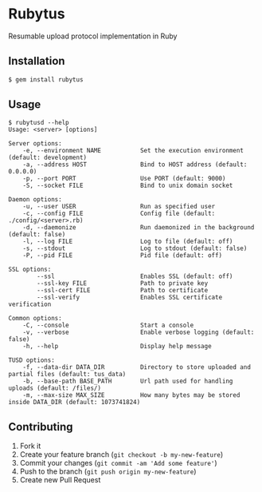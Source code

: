 # Rubytus

Resumable upload protocol implementation in Ruby

## Installation

```bash
$ gem install rubytus
```

## Usage

```
$ rubytusd --help
Usage: <server> [options]

Server options:
    -e, --environment NAME           Set the execution environment (default: development)
    -a, --address HOST               Bind to HOST address (default: 0.0.0.0)
    -p, --port PORT                  Use PORT (default: 9000)
    -S, --socket FILE                Bind to unix domain socket

Daemon options:
    -u, --user USER                  Run as specified user
    -c, --config FILE                Config file (default: ./config/<server>.rb)
    -d, --daemonize                  Run daemonized in the background (default: false)
    -l, --log FILE                   Log to file (default: off)
    -s, --stdout                     Log to stdout (default: false)
    -P, --pid FILE                   Pid file (default: off)

SSL options:
        --ssl                        Enables SSL (default: off)
        --ssl-key FILE               Path to private key
        --ssl-cert FILE              Path to certificate
        --ssl-verify                 Enables SSL certificate verification

Common options:
    -C, --console                    Start a console
    -v, --verbose                    Enable verbose logging (default: false)
    -h, --help                       Display help message

TUSD options:
    -f, --data-dir DATA_DIR          Directory to store uploaded and partial files (default: tus_data)
    -b, --base-path BASE_PATH        Url path used for handling uploads (default: /files/)
    -m, --max-size MAX_SIZE          How many bytes may be stored inside DATA_DIR (default: 1073741824)
```

## Contributing

1. Fork it
2. Create your feature branch (`git checkout -b my-new-feature`)
3. Commit your changes (`git commit -am 'Add some feature'`)
4. Push to the branch (`git push origin my-new-feature`)
5. Create new Pull Request
